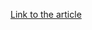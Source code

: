 [Link to the article](https://www.cisa.gov/news-events/alerts/2025/08/14/cisa-releases-thirty-two-industrial-control-systems-advisories)
